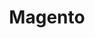 ---
title: "Magento"
type: platform
summary: "A powerful open-source e-commerce platform with B2B features scaled for complex data."
image: "/uploads/logo-platform-magento.png"
imageAlt: magento logo
weight: 2
---